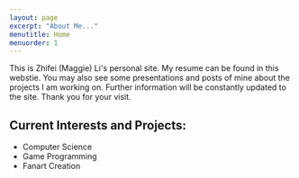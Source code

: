 ```yaml
---
layout: page
excerpt: "About Me..."
menutitle: Home
menuorder: 1
---
```


This is Zhifei (Maggie) Li's personal site. My resume can be found in this webstie. You may also see some presentations and posts of mine about the projects I am working on. Further information will be constantly updated to the site. Thank you for your visit.

## Current Interests and Projects:

- Computer Science
- Game Programming
- Fanart Creation
